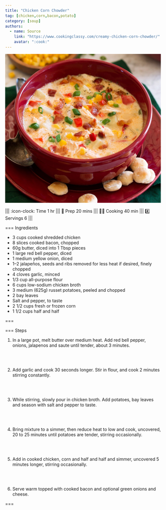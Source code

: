 ```yaml
---
title: "Chicken Corn Chowder"
tag: [chicken,corn,bacon,potato]
category: [soup]
authors:
  - name: Source
    link: "https://www.cookingclassy.com/creamy-chicken-corn-chowder/"
    avatar: ":cook:"
---
```


![](img/chicken-corn-chowder.jpg)

||| :icon-clock: Time
1 hr
||| :knife: Prep
20 mins
||| :cook: Cooking
40 min
||| :hash: Servings
6
|||

=== Ingredients

- 3 cups cooked shredded chicken
- 8 slices cooked bacon, chopped
- 60g butter, diced into 1 Tbsp pieces
- 1 large red bell pepper, diced 
- 1 medium yellow onion, diced
- 1–2 jalapeños, seeds and ribs removed for less heat if desired, finely chopped
- 4 cloves garlic, minced
- 1/3 cup all-purpose flour
- 6 cups low-sodium chicken broth
- 3 medium (625g) russet potatoes, peeled and chopped
- 2 bay leaves 
- Salt and pepper, to taste
- 2 1/2 cups fresh or frozen corn
- 1 1/2 cups half and half

===

=== Steps

1. In a large pot, melt butter over medium heat. Add red bell pepper, onions, jalapenos and saute until tender, about 3 minutes.
<br>
<br>

2. Add garlic and cook 30 seconds longer. Stir in flour, and cook 2 minutes stirring constantly.
<br>
<br>
   
3. While stirring, slowly pour in chicken broth. Add potatoes, bay leaves and season with salt and pepper to taste.
<br>
<br>
   
4. Bring mixture to a simmer, then reduce heat to low and cook, uncovered, 20 to 25 minutes until potatoes are tender, stirring occasionally.
<br>
<br>
   
5. Add in cooked chicken, corn and half and half and simmer, uncovered 5 minutes longer, stirring occasionally.
<br>
<br>

6. Serve warm topped with cooked bacon and optional green onions and cheese.

===
